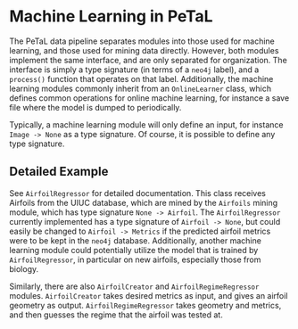# Machine Learning in PeTaL

The PeTaL data pipeline separates modules into those used for machine learning, and those used for mining data directly.
However, both modules implement the same interface, and are only separated for organization.
The interface is simply a type signature (in terms of a `neo4j` label), and a `process()` function that operates on that label.
Additionally, the machine learning modules commonly inherit from an `OnlineLearner` class, which defines common operations for online machine learning, for instance a save file where the model is dumped to periodically.

Typically, a machine learning module will only define an input, for instance `Image -> None` as a type signature.
Of course, it is possible to define any type signature.

## Detailed Example

See `AirfoilRegressor` for detailed documentation. 
This class receives Airfoils from the UIUC database, which are mined by the `Airfoils` mining module, which has type signature `None -> Airfoil`.
The `AirfoilRegressor` currently implemented has a type signature of `Airfoil -> None`, but could easily be changed to `Airfoil -> Metrics` if the predicted airfoil metrics were to be kept in the `neo4j` database.
Additionally, another machine learning module could potentially utilize the model that is trained by `AirfoilRegressor`, in particular on new airfoils, especially those from biology.

Similarly, there are also `AirfoilCreator` and `AirfoilRegimeRegressor` modules. 
`AirfoilCreator` takes desired metrics as input, and gives an airfoil geometry as output.
`AirfoilRegimeRegressor` takes geometry and metrics, and then guesses the regime that the airfoil was tested at.

